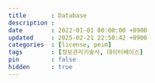 ```yaml
---
title       : Database
description :
date        : 2022-01-01 00:00:00 +0900
updated     : 2025-02-21 22:50:42 +0900
categories  : [license, peim]
tags        : [정보관리기술사, 데이터베이스]
pin         : false
hidden      : true
---
```



